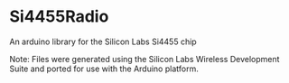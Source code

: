 Si4455Radio
===========

An arduino library for the Silicon Labs Si4455 chip



Note: Files were generated using the Silicon Labs Wireless Development Suite and ported for use with the Arduino platform.
